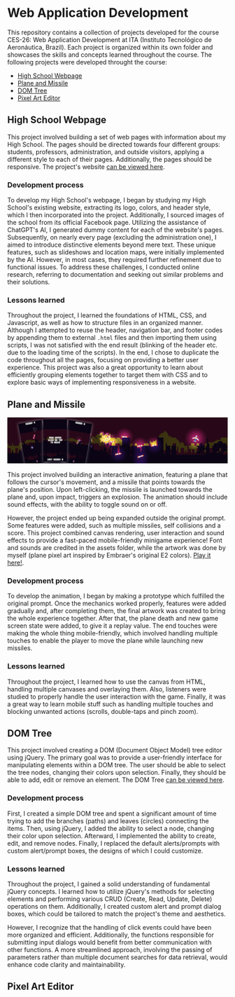 # Web Application Development

This repository contains a collection of projects developed for the course CES-26: Web Application Development at ITA (Instituto Tecnológico de Aeronáutica, Brazil). Each project is organized within its own folder and showcases the skills and concepts learned throughout the course. The following projects were developed throught the course:

+ [High School Webpage](https://emmanuelsdias.github.io/web-app-dev/high-school-webpage/)
+ [Plane and Missile](https://emmanuelsdias.github.io/web-app-dev/plane-and-missile/)
+ [DOM Tree](https://emmanuelsdias.github.io/web-app-dev/dom-tree/)
+ [Pixel Art Editor](https://emmanuelsdias.github.io/web-app-dev/pixel-art-editor/)

## High School Webpage

This project involved building a set of web pages with information about my High School. The pages should be directed towards four different groups: students, professors, administration, and outside visitors, applying a different style to each of their pages. Additionally, the pages should be responsive. The project's website [can be viewed here](https://emmanuelsdias.github.io/web-app-dev/high-school-webpage/).

### Development process

To develop my High School's webpage, I began by studying my High School's existing website, extracting its logo, colors, and header style, which I then incorporated into the project. Additionally, I sourced images of the school from its official Facebook page. Utilizing the assistance of ChatGPT's AI, I generated dummy content for each of the website's pages. Subsequently, on nearly every page (excluding the administration one), I aimed to introduce distinctive elements beyond mere text. These unique features, such as slideshows and location maps, were initially implemented by the AI. However, in most cases, they required further refinement due to functional issues. To address these challenges, I conducted online research, referring to documentation and seeking out similar problems and their solutions.

### Lessons learned

Throughout the project, I learned the foundations of HTML, CSS, and Javascript, as well as how to structure files in an organized manner. Although I attempted to reuse the header, navigation bar, and footer codes by appending them to external `.html` files and then importing them using scripts, I was not satisfied with the end result (blinking of the header etc. due to the loading time of the scripts). In the end, I chose to duplicate the code throughout all the pages, focusing on providing a better user experience. This project was also a great opportunity to learn about efficiently grouping elements together to target them with CSS and to explore basic ways of implementing responsiveness in a website.

## Plane and Missile

![Plane and Missile Screenshot Preview](./previews/plane-and-missile_banner.png)

This project involved building an interactive animation, featuring a plane that follows the cursor's movement, and a missile that points towards the plane's position. Upon left-clicking, the missile is launched towards the plane and, upon impact, triggers an explosion. The animation should include sound effects, with the ability to toggle sound on or off. 

However, the project ended up being expanded outside the original prompt. Some features were added, such as multiple missiles, self collisions and a score. This project combined canvas rendering, user interaction and sound effects to provide a fast-paced mobile-friendly minigame experience! Font and sounds are credited in the assets folder, while the artwork was done by myself (plane pixel art inspired by Embraer's original E2 colors). [Play it here!](https://emmanuelsdias.github.io/web-app-dev/plane-and-missile/).

### Development process

To develop the animation, I began by making a prototype which fulfilled the original prompt. Once the mechanics worked properly, features were added gradually and, after completing them, the final artwork was created to bring the whole experience together. After that, the plane death and new game screen state were added, to give it a replay value. The end touches were making the whole thing mobile-friendly, which involved handling multiple touches to enable the player to move the plane while launching new missiles.

### Lessons learned

Throughout the project, I learned how to use the canvas from HTML, handling multiple canvases and overlaying them. Also, listeners were studied to properly handle the user interaction with the game. Finally, it was a great way to learn mobile stuff such as handling multiple touches and blocking unwanted actions (scrolls, double-taps and pinch zoom).

## DOM Tree

This project involved creating a DOM (Document Object Model) tree editor using jQuery. The primary goal was to provide a user-friendly interface for manipulating elements within a DOM tree. The user should be able to select the tree nodes, changing their colors upon selection. Finally, they should be able to add, edit or remove an element. The DOM Tree [can be viewed here](https://emmanuelsdias.github.io/web-app-dev/dom-tree/).

### Development process

First, I created a simple DOM tree and spent a significant amount of time trying to add the branches (paths) and leaves (circles) connecting the items. Then, using jQuery, I added the ability to select a node, changing their color upon selection. Afterward, I implemented the ability to create, edit, and remove nodes. Finally, I replaced the default alerts/prompts with custom alert/prompt boxes, the designs of which I could customize.

### Lessons learned

Throughout the project, I gained a solid understanding of fundamental jQuery concepts. I learned how to utilize jQuery's methods for selecting elements and performing various CRUD (Create, Read, Update, Delete) operations on them. Additionally, I created custom alert and prompt dialog boxes, which could be tailored to match the project's theme and aesthetics.

However, I recognize that the handling of click events could have been more organized and efficient. Additionally, the functions responsible for submitting input dialogs would benefit from better communication with other functions. A more streamlined approach, involving the passing of parameters rather than multiple document searches for data retrieval, would enhance code clarity and maintainability.

## Pixel Art Editor
